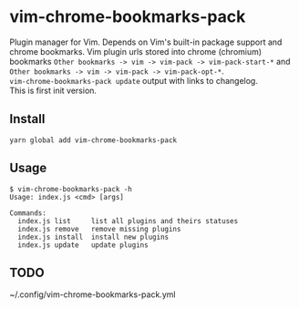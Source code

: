 # vim-chrome-bookmarks-pack
Plugin manager for Vim. Depends on Vim's built-in package support and chrome bookmarks.
Vim plugin urls stored into chrome (chromium) bookmarks `Other bookmarks -> vim -> vim-pack -> vim-pack-start-*` and `Other bookmarks -> vim -> vim-pack -> vim-pack-opt-*`.  
`vim-chrome-bookmarks-pack update` output with links to changelog.  
This is first init version.

## Install
`yarn global add vim-chrome-bookmarks-pack`

## Usage
```
$ vim-chrome-bookmarks-pack -h
Usage: index.js <cmd> [args]

Commands:
  index.js list     list all plugins and theirs statuses
  index.js remove   remove missing plugins
  index.js install  install new plugins
  index.js update   update plugins
```

## TODO
~/.config/vim-chrome-bookmarks-pack.yml
